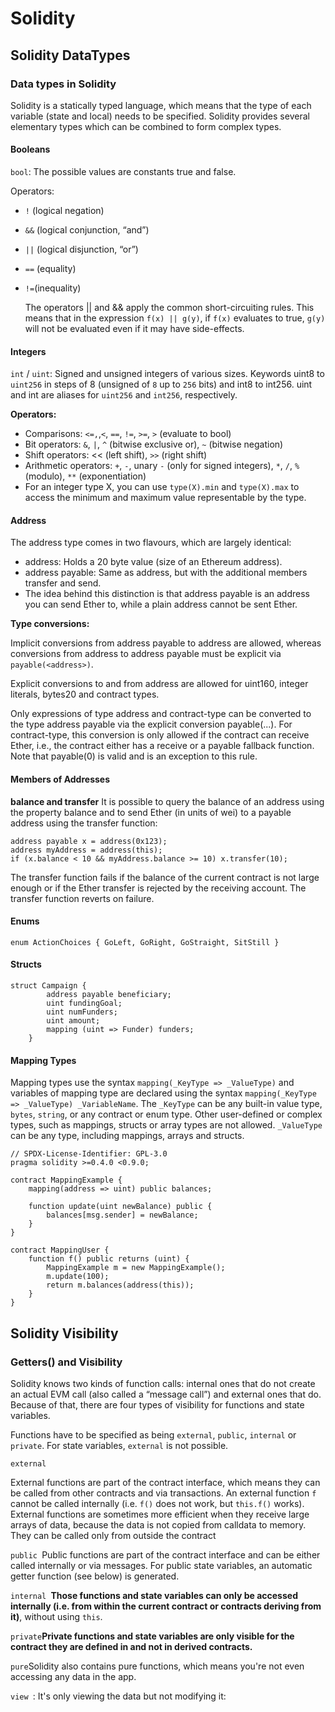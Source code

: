 # Solidity

## Solidity DataTypes

### Data types in Solidity

Solidity is a statically typed language, which means that the type of each variable (state and local) needs to be specified. Solidity provides several elementary types which can be combined to form complex types.

#### Booleans

`bool`: The possible values are constants true and false.

Operators:

* `!` (logical negation)
* `&&` (logical conjunction, “and”)
* `||` (logical disjunction, “or”)
* `==` (equality)
*   `!=`(inequality)

    The operators || and && apply the common short-circuiting rules. This means that in the expression `f(x) || g(y)`, if `f(x)` evaluates to true, `g(y)` will not be evaluated even if it may have side-effects.

#### Integers

`int` / `uint`: Signed and unsigned integers of various sizes. Keywords uint8 to `uint256` in steps of 8 (unsigned of `8` up to `256` bits) and int8 to int256. uint and int are aliases for `uint256` and `int256`, respectively.

**Operators:**

* Comparisons: `<=,`,`<`, `==`, `!=`, `>=`, `>` (evaluate to bool)
* Bit operators: `&`, `|`, `^` (bitwise exclusive or), `~` (bitwise negation)
* Shift operators: << (left shift), `>>` (right shift)
* Arithmetic operators: `+`, `-`, unary `-` (only for signed integers), `*`, `/`, `%` (modulo), `**` (exponentiation)
* For an integer type X, you can use `type(X).min` and `type(X).max` to access the minimum and maximum value representable by the type.

#### Address

The address type comes in two flavours, which are largely identical:

* address: Holds a 20 byte value (size of an Ethereum address).
* address payable: Same as address, but with the additional members transfer and send.
* The idea behind this distinction is that address payable is an address you can send Ether to, while a plain address cannot be sent Ether.

**Type conversions:**

Implicit conversions from address payable to address are allowed, whereas conversions from address to address payable must be explicit via `payable(<address>)`.

Explicit conversions to and from address are allowed for uint160, integer literals, bytes20 and contract types.

Only expressions of type address and contract-type can be converted to the type address payable via the explicit conversion payable(...). For contract-type, this conversion is only allowed if the contract can receive Ether, i.e., the contract either has a receive or a payable fallback function. Note that payable(0) is valid and is an exception to this rule.

#### Members of Addresses

**balance and transfer** It is possible to query the balance of an address using the property balance and to send Ether (in units of wei) to a payable address using the transfer function:

```
address payable x = address(0x123);
address myAddress = address(this);
if (x.balance < 10 && myAddress.balance >= 10) x.transfer(10);
```

The transfer function fails if the balance of the current contract is not large enough or if the Ether transfer is rejected by the receiving account. The transfer function reverts on failure.

#### Enums

```
enum ActionChoices { GoLeft, GoRight, GoStraight, SitStill }
```

#### Structs

```
struct Campaign {
        address payable beneficiary;
        uint fundingGoal;
        uint numFunders;
        uint amount;
        mapping (uint => Funder) funders;
    }
```

#### Mapping Types

Mapping types use the syntax `mapping(_KeyType => _ValueType)` and variables of mapping type are declared using the syntax `mapping(_KeyType => _ValueType) _VariableName`. The `_KeyType` can be any built-in value type, `bytes`, `string`, or any contract or enum type. Other user-defined or complex types, such as mappings, structs or array types are not allowed. `_ValueType` can be any type, including mappings, arrays and structs.

```
// SPDX-License-Identifier: GPL-3.0
pragma solidity >=0.4.0 <0.9.0;

contract MappingExample {
    mapping(address => uint) public balances;

    function update(uint newBalance) public {
        balances[msg.sender] = newBalance;
    }
}

contract MappingUser {
    function f() public returns (uint) {
        MappingExample m = new MappingExample();
        m.update(100);
        return m.balances(address(this));
    }
}
```

## Solidity Visibility

### Getters() and Visibility

Solidity knows two kinds of function calls: internal ones that do not create an actual EVM call (also called a “message call”) and external ones that do. Because of that, there are four types of visibility for functions and state variables.

Functions have to be specified as being `external`, `public`, `internal` or `private`. For state variables, `external` is not possible.

`external`

External functions are part of the contract interface, which means they can be called from other contracts and via transactions. An external function `f` cannot be called internally (i.e. `f()` does not work, but `this.f()` works). External functions are sometimes more efficient when they receive large arrays of data, because the data is not copied from calldata to memory. They can be called only from outside the contract

`public `Public functions are part of the contract interface and can be either called internally or via messages. For public state variables, an automatic getter function (see below) is generated.

`internal `**Those functions and state variables can only be accessed internally (i.e. from within the current contract or contracts deriving from it)**, without using `this`.

`private`**Private functions and state variables are only visible for the contract they are defined in and not in derived contracts.**

`pure`Solidity also contains pure functions, which means you're not even accessing any data in the app.

`view `: It's only viewing the data but not modifying it:
